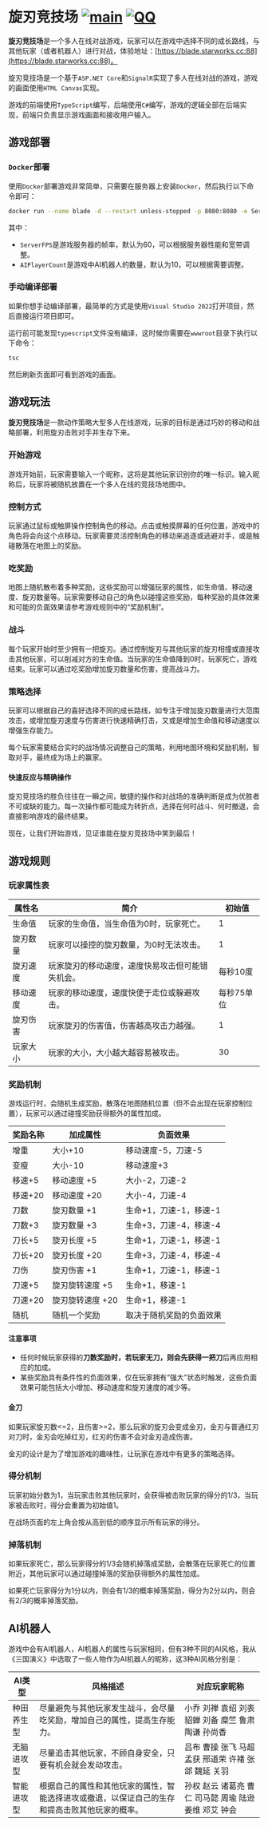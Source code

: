﻿# 旋刃竞技场 [![main](https://github.com/sdcb/blade/actions/workflows/build-container.yml/badge.svg)](https://github.com/sdcb/blade/actions/workflows/build-container.yml) [![QQ](https://img.shields.io/badge/QQ_Group-495782587-52B6EF?style=social&logo=tencent-qq&logoColor=000&logoWidth=20)](http://qm.qq.com/cgi-bin/qm/qr?_wv=1027&k=mma4msRKd372Z6dWpmBp4JZ9RL4Jrf8X&authKey=gccTx0h0RaH5b8B8jtuPJocU7MgFRUznqbV%2FLgsKdsK8RqZE%2BOhnETQ7nYVTp1W0&noverify=0&group_code=495782587)

**旋刃竞技场**是一个多人在线对战游戏，玩家可以在游戏中选择不同的成长路线，与其他玩家（或者机器人）进行对战，体验地址：[https://blade.starworks.cc:88](https://blade.starworks.cc:88)。

旋刃竞技场是一个基于`ASP.NET Core`和`SignalR`实现了多人在线对战的游戏，游戏的画面使用`HTML Canvas`实现。

游戏的前端使用`TypeScript`编写，后端使用`C#`编写，游戏的逻辑全部在后端实现，前端只负责显示游戏画面和接收用户输入。

## 游戏部署

### `Docker`部署

使用`Docker`部署游戏非常简单，只需要在服务器上安装`Docker`，然后执行以下命令即可：

```bash
docker run --name blade -d --restart unless-stopped -p 8080:8080 -e ServerFPS=30 -e AIPlayerCount=3 sdflysha/blade
```

其中：

* `ServerFPS`是游戏服务器的帧率，默认为60，可以根据服务器性能和宽带调整。
* `AIPlayerCount`是游戏中AI机器人的数量，默认为10，可以根据需要调整。

### 手动编译部署

如果你想手动编译部署，最简单的方式是使用`Visual Studio 2022`打开项目，然后直接运行项目即可。

运行前可能发现`typescript`文件没有编译，这时候你需要在`wwwroot`目录下执行以下命令：

```powershell
tsc
```

然后刷新页面即可看到游戏的画面。

## 游戏玩法

**旋刃竞技场**是一款动作策略大型多人在线游戏，玩家的目标是通过巧妙的移动和战略部署，利用旋刃击败对手并生存下来。

### 开始游戏
游戏开始前，玩家需要输入一个昵称，这将是其他玩家识别你的唯一标识。输入昵称后，玩家将被随机放置在一个多人在线的竞技场地图中。

### 控制方式
玩家通过鼠标或触屏操作控制角色的移动。点击或触摸屏幕的任何位置，游戏中的角色将会向这个点移动。玩家需要灵活控制角色的移动来追逐或逃避对手，或是触碰散落在地图上的奖励。

### 吃奖励
地图上随机散布着多种奖励，这些奖励可以增强玩家的属性，如生命值、移动速度、旋刃数量等。玩家需要移动自己的角色以碰撞这些奖励，每种奖励的具体效果和可能的负面效果请参考游戏规则中的“奖励机制”。

### 战斗
每个玩家开始时至少拥有一把旋刃。通过控制旋刃与其他玩家的旋刃相撞或直接攻击其他玩家，可以削减对方的生命值。当玩家的生命值降到0时，玩家死亡，游戏结束。玩家可以通过吃奖励增加旋刃数量和伤害，提高战斗力。

### 策略选择
玩家可以根据自己的喜好选择不同的成长路线，如专注于增加旋刃数量进行大范围攻击，或增加旋刃速度与伤害进行快速精确打击，又或是增加生命值和移动速度以增强生存能力。

每个玩家需要结合实时的战场情况调整自己的策略，利用地图环境和奖励机制，智取对手，最终成为场上的赢家。

#### 快速反应与精确操作
旋刃竞技场的胜负往往在一瞬之间，敏捷的操作和对战场的准确判断是成为优胜者不可或缺的能力。每一次操作都可能成为转折点，选择在何时战斗、何时撤退，会直接影响游戏的最终结果。

现在，让我们开始游戏，见证谁能在旋刃竞技场中笑到最后！

## 游戏规则

### 玩家属性表

| 属性名   | 简介                                             | 初始值     |
| -------- | ------------------------------------------------ | ---------- |
| 生命值   | 玩家的生命值，当生命值为0时，玩家死亡。          | 1          |
| 旋刃数量 | 玩家可以操控的旋刃数量，为0时无法攻击。          | 1          |
| 旋刃速度 | 玩家旋刃的移动速度，速度快易攻击但可能错失机会。 | 每秒10度   |
| 移动速度 | 玩家的移动速度，速度快便于走位或躲避攻击。       | 每秒75单位 |
| 旋刃伤害 | 玩家旋刃的伤害值，伤害越高攻击力越强。           | 1          |
| 玩家大小 | 玩家的大小，大小越大越容易被攻击。               | 30         |

### 奖励机制

游戏运行时，会随机生成奖励，散落在地图随机位置（但不会出现在玩家控制位置），玩家可以通过碰撞奖励获得额外的属性加成。

| 奖励名称 | 加成属性                 | 负面效果                      |
|----------|------------------------|-------------------------------|
| 增重     | 大小+10                | 移动速度-5，刀速-5           |
| 变瘦     | 大小-10                | 移动速度+3                   |
| 移速+5   | 移动速度 +5            | 大小-2，刀速-2               |
| 移速+20  | 移动速度 +20           | 大小-4，刀速-4               |
| 刀数     | 旋刃数量 +1            | 生命+1，刀速-1，移速-1       |
| 刀数+3   | 旋刃数量 +3            | 生命+3，刀速-4，移速-4       |
| 刀长+5   | 旋刃长度 +5            | 生命+1，刀速-1，移速-1       |
| 刀长+20  | 旋刃长度 +20           | 生命+3，刀速-4，移速-4       |
| 刀伤     | 旋刃伤害 +1            | 生命+1，刀速-1，移速-1       |
| 刀速+5   | 旋刃旋转速度 +5        | 生命+1，移速-1               |
| 刀速+20  | 旋刃旋转速度 +20       | 生命+1，移速-1               |
| 随机     | 随机一个奖励           | 取决于随机奖励的负面效果     |

#### 注意事项

- 任何时候玩家获得的**刀数奖励时，若玩家无刀，则会先获得一把刀**后再应用相应的加成。
- 某些奖励具有条件性的负面效果，仅在玩家拥有“强大”状态时触发，这些负面效果可能包括大小增加、移动速度和旋刃速度的减少等。

#### 金刀
如果玩家旋刃数<=2，且伤害>=2，那么玩家的旋刃会变成金刃，金刃与普通红刃对刀时，金刃会吃掉红刃，红刃的伤害不会对金刃造成伤害。

金刃的设计是为了增加游戏的趣味性，让玩家在游戏中有更多的策略选择。

### 得分机制
玩家初始分数为1，当玩家击败其他玩家时，会获得被击败玩家的得分的1/3，当玩家被击败时，得分会重置为初始值1。

在战场页面的左上角会按从高到低的顺序显示所有玩家的得分。

### 掉落机制

如果玩家死亡，那么玩家得分的1/3会随机掉落成奖励，会散落在玩家死亡的位置附近，其他玩家可以通过碰撞掉落的奖励获得额外的属性加成。

如果死亡玩家得分为1分以内，则会有1/3的概率掉落奖励，得分为2分以内，则会有2/3的概率掉落奖励。

## AI机器人

游戏中会有AI机器人，AI机器人的属性与玩家相同，但有3种不同的AI风格，我从《三国演义》中选取了一些人物作为AI机器人的昵称，这3种AI风格分别是：

| AI类型     | 风格描述                                                                                       | 对应玩家昵称                                          |
| ---------- | ---------------------------------------------------------------------------------------------- | ----------------------------------------------------- |
| 种田养生型 | 尽量避免与其他玩家发生战斗，会尽量吃奖励，增加自己的属性，提高生存能力。                       | 小乔 刘禅 袁绍 刘表 貂蝉 刘备 糜竺 鲁肃 陶谦 孙尚香   |
| 无脑进攻型 | 尽量追击其他玩家，不顾自身安全，只要有机会就会发动攻击。                                       | 吕布 曹操 张飞 马超 孟获 邢道荣 许褚 张郃 魏延 关羽   |
| 智能进攻型 | 根据自己的属性和其他玩家的属性，智能选择进攻或撤退，以保证自己的生存和提高击败其他玩家的概率。 | 孙权 赵云 诸葛亮 曹仁 司马懿 周瑜 陆逊 姜维 邓艾 钟会 |
